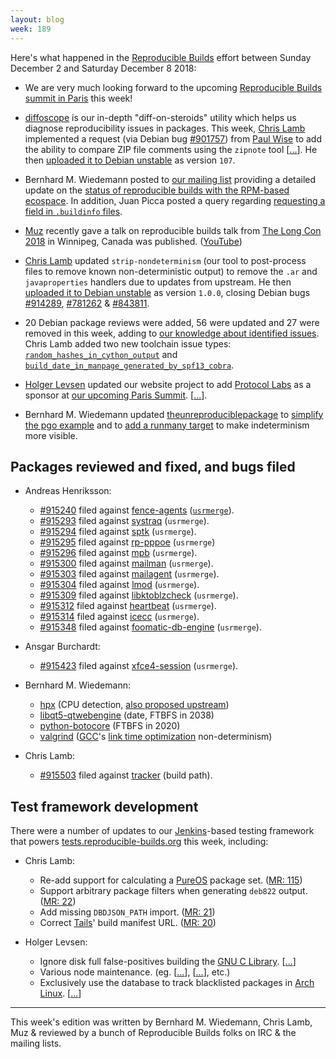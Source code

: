 ```yaml
---
layout: blog
week: 189
---
```


Here's what happened in the [Reproducible Builds](https://reproducible-builds.org) effort between Sunday December 2 and Saturday December 8 2018:

* We are very much looking forward to the upcoming [Reproducible Builds summit in Paris](https://reproducible-builds.org/events/paris2018/) this week!

* [diffoscope](https://diffoscope.org/) is our in-depth "diff-on-steroids" utility which helps us diagnose reproducibility issues in packages. This week, [Chris Lamb](https://chris-lamb.co.uk/) implemented a request (via Debian bug [#901757](https://bugs.debian.org/901757)) from [Paul Wise](https://bonedaddy.net/pabs3/) to add the ability to compare ZIP file comments using the `zipnote` tool [[...](https://salsa.debian.org/reproducible-builds/diffoscope/commit/2869519)]. He then [uploaded it to Debian unstable](https://tracker.debian.org/news/1009550/accepted-diffoscope-107-source-all-into-unstable/) as version `107`.

* Bernhard M. Wiedemann posted to [our mailing list](https://lists.reproducible-builds.org/pipermail/rb-general/) providing a detailed update on the [status of reproducible builds with the RPM-based ecospace](https://lists.reproducible-builds.org/pipermail/rb-general/2018-December/001301.html). In addition, Juan Picca posted a query regarding [requesting a field in `.buildinfo` files](https://lists.reproducible-builds.org/pipermail/rb-general/2018-December/001304.html).

* [Muz](https://github.com/muz) recently gave a talk on reproducible builds talk from [The Long Con 2018](https://thelongcon.ca/speakers/#muz) in Winnipeg, Canada was published. ([YouTube](https://www.youtube.com/watch?v=pAiSbpzUmU0))

* [Chris Lamb](https://chris-lamb.co.uk/) updated `strip-nondeterminism` (our tool to post-process files to remove known non-deterministic output) to remove the `.ar` and `javaproperties` handlers due to updates from upstream. He then [uploaded it to Debian unstable](https://tracker.debian.org/news/1009519/accepted-strip-nondeterminism-100-1-source-all-into-unstable/) as version `1.0.0`, closing Debian bugs [#914289](https://bugs.debian.org/914289), [#781262](https://bugs.debian.org/781262) & [#843811](https://bugs.debian.org/843811).

* 20 Debian package reviews were added, 56 were updated and 27 were removed in this week, adding to [our knowledge about identified issues](https://tests.reproducible-builds.org/debian/index_issues.html). Chris Lamb added two new toolchain issue types: [`random_hashes_in_cython_output`](https://salsa.debian.org/reproducible-builds/reproducible-notes/commit/bde3fb6e) and [`build_date_in_manpage_generated_by_spf13_cobra`](https://salsa.debian.org/reproducible-builds/reproducible-notes/commit/d35806a7).

* [Holger Levsen](http://layer-acht.org/) updated our website project to add [Protocol Labs](https://protocol.ai/) as a sponsor at [our upcoming Paris Summit](https://reproducible-builds.org/events/paris2018/). [[...](https://salsa.debian.org/reproducible-builds/reproducible-website/commit/c971b1a)].

* Bernhard M. Wiedemann updated [theunreproduciblepackage](https://github.com/bmwiedemann/theunreproduciblepackage) to [simplify the pgo example](https://github.com/bmwiedemann/theunreproduciblepackage/commit/35e1af77f98dad839ce392c0cbaff8236e037672) and to [add a runmany target](https://github.com/bmwiedemann/theunreproduciblepackage/commit/f0e4ee4750491d6dead73d861716171948630aef) to make indeterminism more visible.

Packages reviewed and fixed, and bugs filed
-------------------------------------------

* Andreas Henriksson:
    * [#915240](https://bugs.debian.org/915240) filed against [fence-agents](https://tracker.debian.org/pkg/fence-agents) ([`usrmerge`](https://wiki.debian.org/UsrMerge])).
    * [#915293](https://bugs.debian.org/915293) filed against [systraq](https://tracker.debian.org/pkg/systraq) (`usrmerge`).
    * [#915294](https://bugs.debian.org/915294) filed against [sptk](https://tracker.debian.org/pkg/sptk) (`usrmerge`).
    * [#915295](https://bugs.debian.org/915295) filed against [rp-pppoe](https://tracker.debian.org/pkg/rp-pppoe) (`usrmerge`)
    * [#915296](https://bugs.debian.org/915296) filed against [mpb](https://tracker.debian.org/pkg/mpb) (`usrmerge`).
    * [#915300](https://bugs.debian.org/915300) filed against [mailman](https://tracker.debian.org/pkg/mailman) (`usrmerge`).
    * [#915303](https://bugs.debian.org/915303) filed against [mailagent](https://tracker.debian.org/pkg/mailagent) (`usrmerge`).
    * [#915304](https://bugs.debian.org/915304) filed against [lmod](https://tracker.debian.org/pkg/lmod) (`usrmerge`).
    * [#915309](https://bugs.debian.org/915309) filed against [libktoblzcheck](https://tracker.debian.org/pkg/libktoblzcheck) (`usrmerge`).
    * [#915312](https://bugs.debian.org/915312) filed against [heartbeat](https://tracker.debian.org/pkg/heartbeat) (`usrmerge`).
    * [#915314](https://bugs.debian.org/915314) filed against [icecc](https://tracker.debian.org/pkg/icecc) (`usrmerge`).
    * [#915348](https://bugs.debian.org/915348) filed against [foomatic-db-engine](https://tracker.debian.org/pkg/foomatic-db-engine) (`usrmerge`).

* Ansgar Burchardt:
    * [#915423](https://bugs.debian.org/915423) filed against [xfce4-session](https://tracker.debian.org/pkg/xfce4-session) (`usrmerge`).

* Bernhard M. Wiedemann:
    * [hpx](https://build.opensuse.org/request/show/653867) (CPU detection, [also proposed upstream](https://github.com/STEllAR-GROUP/hpx/pull/3585))
    * [libqt5-qtwebengine](https://build.opensuse.org/request/show/655565) (date, FTBFS in 2038)
    * [python-botocore](https://github.com/boto/botocore/pull/1622) (FTBFS in 2020)
    * [valgrind](https://build.opensuse.org/request/show/655464) ([GCC](https://gcc.gnu.org/)'s [link time optimization](https://gcc.gnu.org/onlinedocs/gccint/LTO-Overview.html) non-determinism)

* Chris Lamb:
    * [#915503](https://bugs.debian.org/915503) filed against [tracker](https://tracker.debian.org/pkg/tracker) (build path).



Test framework development
--------------------------

There were a number of updates to our [Jenkins](https://jenkins.io/)-based testing framework that powers [tests.reproducible-builds.org](tests.reproducible-builds.org) this week, including:


* Chris Lamb:
    * Re-add support for calculating a [PureOS](https://www.pureos.net/) package set. ([MR: 115](https://salsa.debian.org/qa/jenkins.debian.net/merge_requests/15))
    * Support arbitrary package filters when generating `deb822` output. ([MR: 22](https://salsa.debian.org/qa/jenkins.debian.net/merge_requests/22))
    * Add missing `DBDJSON_PATH` import. ([MR: 21](https://salsa.debian.org/qa/jenkins.debian.net/merge_requests/21))
    * Correct [Tails](https://tails.boum.org/)' build manifest URL. ([MR: 20](https://salsa.debian.org/qa/jenkins.debian.net/merge_requests/20))

* Holger Levsen:
    * Ignore disk full false-positives building the [GNU C Library](https://www.gnu.org/software/libc/). [[...](https://salsa.debian.org/qa/jenkins.debian.net/commit/dcc5d7fe)]
    * Various node maintenance. (eg. [[...](https://salsa.debian.org/qa/jenkins.debian.net/commit/6d65ae64)], [[...](https://salsa.debian.org/qa/jenkins.debian.net/commit/47d20c9d)], etc.)
    * Exclusively use the database to track blacklisted packages in [Arch Linux](https://www.archlinux.org/). [[...](https://salsa.debian.org/qa/jenkins.debian.net/commit/fa0996b4)]


---

This week's edition was written by Bernhard M. Wiedemann, Chris Lamb, Muz & reviewed by a bunch of Reproducible Builds folks on IRC & the mailing lists.
